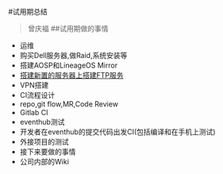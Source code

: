 #试用期总结
> 曾庆福 
##试用期做的事情
 - 运维
  - 购买Dell服务器,做Raid,系统安装等
  - 搭建AOSP和LineageOS Mirror
  - [搭建新置的服务器上搭建FTP服务](192.168.1.15)
  - VPN搭建
 - CI流程设计
  - repo,git flow,MR,Code Review
  - Gitlab CI
 - eventhub测试
  - 开发者在eventhub的提交代码出发CI(包括编译和在手机上测试)
 - 外接项目的测试
 - 接下来要做的事情
  - 公司内部的Wiki
